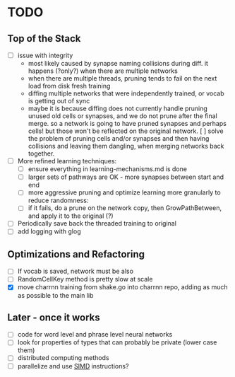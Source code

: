 # TODO

## Top of the Stack
- [ ] issue with integrity
    - most likely caused by synapse naming collisions during diff. it happens (?only?) when there
        are multiple networks
    - when there are multiple threads, pruning tends to fail on the next load from disk fresh training
    - diffing multiple networks that were independently trained, or vocab is getting out of sync
    - maybe it is because diffing does not currently handle pruning unused old cells or synapses,
        and we do not prune after the final merge. so a network is going to have pruned
        synapses and perhaps cells! but those won't be reflected on the original network.
    [ ] solve the problem of pruning cells and/or synapses and then having collisions and leaving
        them dangling, when merging networks back together.
- [ ] More refined learning techniques:
    - [ ] ensure everything in learning-mechanisms.md is done
    - [ ] larger sets of pathways are OK - more synapses between start and end
    - [ ] more aggressive pruning and optimize learning more granularly to reduce randomness:
    - [ ] if it fails, do a prune on the network copy, then GrowPathBetween, and apply it to the original (?)
- [ ] Periodically save back the threaded training to original
- [ ] add logging with glog

## Optimizations and Refactoring
- [ ] If vocab is saved, network must be also
- [ ] RandomCellKey method is pretty slow at scale
- [x] move charrnn training from shake.go into charrnn repo, adding as much as possible to the main lib

## Later - once it works
- [ ] code for word level and phrase level neural networks
- [ ] look for properties of types that can probably be private (lower case them)
- [ ] distributed computing methods
- [ ] parallelize and use [SIMD](https://github.com/bjwbell/gensimd) instructions?

